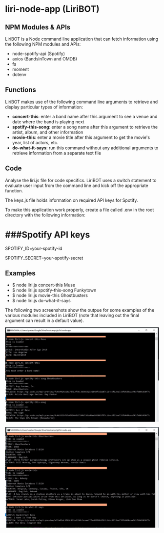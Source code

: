 # liri-node-app (LiriBOT)

## NPM Modules & APIs
LiriBOT is a Node command line application that can fetch information using the following NPM modules and APIs:
* node-spotify-api (Spotify)
* axios (BandsInTown and OMDB)
* fs
* moment
* dotenv
  
## Functions
LiriBOT makes use of the following command line arguments to retrieve and display particular types of information:
* **concert-this**: enter a band name after this argument to see a venue and date where the band is playing next
* **spotify-this-song**: enter a song name after this argument to retrieve the artist, album, and other information
* **movie-this**: enter a movie title after this argument to get the movie's year, list of actors, etc.
* **do-what-it-says**: run this command without any additional arguments to retrieve information from a separate text file

## Code
Analyse the liri.js file for code specifics.  LiriBOT uses a switch statement to evaluate user input from the command line and kick off the appropriate function.

The keys.js file holds information on required API keys for Spotify.

To make this application work properly, create a file called .env in the root directory with the following information:
# ###Spotify API keys

SPOTIFY_ID=your-spotify-id

SPOTIFY_SECRET=your-spotify-secret

## Examples
* $ node liri.js concert-this Muse
* $ node liri.js spotify-this-song Funkytown
* $ node liri.js movie-this Ghostbusters
* $ node liri.js do-what-it-says

The following two screenshots show the outpue for some examples of the various modules included in LiriBOT (note that leaving out the final argument can result in a default value).

![Application Examples](/screenshot1.jpg?raw=true)

![Application Examples](/screenshot2.jpg?raw=true)
